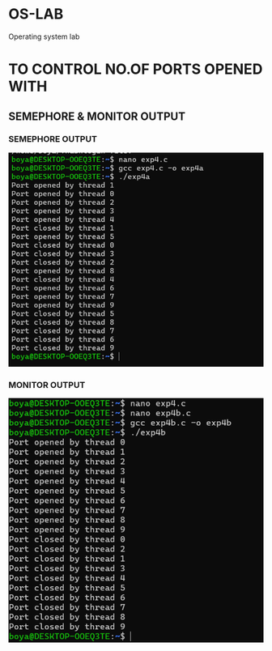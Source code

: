 # OS-LAB
Operating system lab
# TO CONTROL NO.OF PORTS OPENED WITH
## SEMEPHORE & MONITOR OUTPUT
### SEMEPHORE OUTPUT
![ SEMEPHORE OUTPUT](exp4a.png)
### MONITOR OUTPUT
![MONITOR OUTPUT](exp4b.png)


